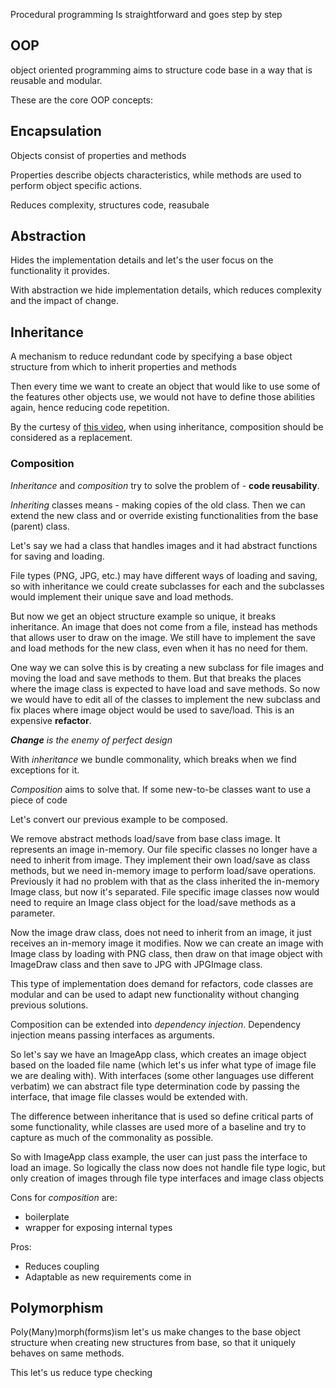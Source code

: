 Procedural programming
Is straightforward and goes step by step

## OOP

object oriented programming aims to structure code base in a way that is reusable and modular.

These are the core OOP concepts:

## Encapsulation

Objects consist of properties and methods

Properties describe objects characteristics, while methods are used to perform object specific actions.

Reduces complexity, structures code, reasubale

## Abstraction

Hides the implementation details and let's the user focus on the functionality it provides.

With abstraction we hide implementation details, which reduces complexity and the impact of change.


## Inheritance

A mechanism to reduce redundant code by specifying a base object structure from which to inherit properties and methods

Then every time we want to create an object that would like to use some of the features other objects use, we would not have to define those abilities again, hence reducing code repetition.

By the curtesy of [this video](https://www.youtube.com/watch?v=hxGOiiR9ZKg), when using inheritance, composition should be considered as a replacement.

### Composition

*Inheritance* and *composition* try to solve the problem of - **code reusability**.

*Inheriting* classes means - making copies of the old class. Then we can extend the new class and or override existing functionalities from the base (parent) class.

Let's say we had a class that handles images and it had abstract functions for saving and loading. 

File types (PNG, JPG, etc.) may have different ways of loading and saving, so with inheritance we could create subclasses for each and the subclasses would implement their unique save and load methods.

But now we get an object structure example so unique, it breaks inheritance. An image that does not come from a file, instead has methods that allows user to draw on the image. We still have to implement the save and load methods for the new class, even when it has no need for them.

One way we can solve this is by creating a new subclass for file images and moving the load and save methods to them. But that breaks the places where the image class is expected to have load and save methods. So now we would have to edit all of the classes to implement the new subclass and fix places where image object would be used to save/load. This is an expensive **refactor**.

***Change** is the enemy of perfect design*

With *inheritance* we bundle commonality, which breaks when we find exceptions for it.

*Composition* aims to solve that. If some new-to-be classes want to use a piece of code 

Let's convert our previous example to be composed.

We remove abstract methods load/save from base class image. It represents an image in-memory. Our file specific classes no longer have a need to inherit from image. They implement their own load/save as class methods, but we need in-memory image to perform load/save operations. Previously it had no problem with that as the class inherited the in-memory Image class, but now it's separated. File specific image classes now would need to require an Image class object for the load/save methods as a parameter.

Now the image draw class, does not need to inherit from an image, it just receives an in-memory image it modifies. Now we can create an image with Image class by loading with PNG class, then draw on that image object with ImageDraw class and then save to JPG with JPGImage class. 

This type of implementation does demand for refactors, code classes are modular and can be used to adapt new functionality without changing previous solutions.

Composition can be extended into *dependency injection*. Dependency injection means passing interfaces as arguments. 

So let's say we have an ImageApp class, which creates an image object based on the loaded file name (which let's us infer what type of image file we are dealing with). With interfaces (some other languages use different verbatim) we can abstract file type determination code by passing the interface, that image file classes would be extended with. 

The difference between inheritance that is used so define critical parts of some functionality, while classes are used more of a baseline and try to capture as much of the commonality as possible. 

So with ImageApp class example, the user can just pass the interface to load an image. So logically the class now does not handle file type logic, but only creation of images through file type interfaces and image class objects  

Cons for *composition* are:

- boilerplate
- wrapper for exposing internal types

Pros:

- Reduces coupling 
- Adaptable as new requirements come in


## Polymorphism 

Poly(Many)morph(forms)ism let's us make changes to the base object structure when creating new structures from base, so that it uniquely behaves on same methods. 

This let's us reduce type checking
